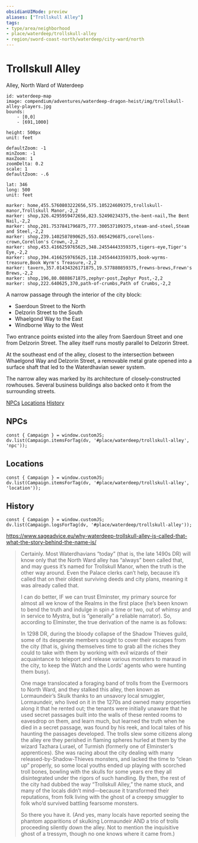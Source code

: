 ```yaml
---
obsidianUIMode: preview
aliases: ["Trollskull Alley"]
tags: 
- type/area/neighborhood
- place/waterdeep/trollskull-alley
- region/sword-coast-north/waterdeep/city-ward/north
---
```

# Trollskull Alley
<span class="subhead">Alley, North Ward of Waterdeep</span>

```leaflet
id: waterdeep-map
image: compendium/adventures/waterdeep-dragon-heist/img/trollskull-alley-players.jpg
bounds:
    - [0,0]
    - [691,1000]

height: 500px
unit: feet

defaultZoom: -1
minZoom: -1
maxZoom: 1
zoomDelta: 0.2
scale: 1
defaultZoom: -.6

lat: 346
long: 500
unit: feet

marker: home,455.5760803222656,575.105224609375,trollskull-manor,Trollskull Manor,-2,2
marker: shop,326.4295959472656,823.52490234375,the-bent-nail,The Bent Nail,-2,2
marker: shop,201.7537841796875,777.300537109375,steam-and-steel,Steam and Steel,-2,2
marker: shop,239.1402587890625,553.0654296875,corellons-crown,Corellon's Crown,-2,2
marker: shop,453.4166259765625,348.24554443359375,tigers-eye,Tiger's Eye,-2,2
marker: shop,394.4166259765625,118.24554443359375,book-wyrms-treasure,Book Wyrm's Treasure,-2,2
marker: tavern,357.01434326171875,19.577880859375,frewns-brews,Frewn's Brews,-2,2
marker: shop,196,80.0888671875,zephyr-post,Zephyr Post,-2,2
marker: shop,222.640625,370,path-of-crumbs,Path of Crumbs,-2,2
```

A narrow passage through the interior of the city block:
- Saerdoun Street to the North
- Delzorin Street to the South
- Whaelgond Way to the East
-  Windborne Way to the West
 
Two entrance points existed into the alley from Saerdoun Street and one from Delzorin Street.
The alley itself runs mostly parallel to Delzorin Street.

At the southeast end of the alley, closest to the intersection between Whaelgond Way and Delzorin Street, a removable metal grate opened into a surface shaft that led to the Waterdhavian sewer system.

The narrow alley was marked by its architecture of closely-constructed rowhouses. Several business buildings also backed onto it from the surrounding streets.

<span class="nav">[NPCs](#NPCs) [Locations](#Locations) [History](#History)</span>

## NPCs

```dataviewjs
const { Campaign } = window.customJS;
dv.list(Campaign.itemsForTag(dv, '#place/waterdeep/trollskull-alley', 'npc'));
```

## Locations

```dataviewjs
const { Campaign } = window.customJS;
dv.list(Campaign.itemsForTag(dv, '#place/waterdeep/trollskull-alley', 'location'));
```

## History
```dataviewjs
const { Campaign } = window.customJS;
dv.list(Campaign.logsForTag(dv, '#place/waterdeep/trollskull-alley'));
```

https://www.sageadvice.eu/why-waterdeep-trollskull-alley-is-called-that-what-the-story-behind-the-name-is/

> Certainly. Most Waterdhavians “today” (that is, the late 1490s DR) will know only that the North Ward alley has “always” been called that, and may guess it’s named for Trollskull Manor, when the truth is the other way around. Even the Palace clerks can’t help, because it’s called that on their oldest surviving deeds and city plans, meaning it was already called that. 
> 
> I can do better, IF we can trust Elminster, my primary source for almost all we know of the Realms in the first place (he’s been known to bend the truth and indulge in spin a time or two, out of whimsy and in service to Mystra, but is “generally” a reliable narrator). So, according to Elminster, the true derivation of the name is as follows: 
> 
> In 1298 DR, during the bloody collapse of the Shadow Thieves guild, some of its desperate members sought to cover their escapes from the city (that is, giving themselves time to grab all the riches they could to take with them by working with evil wizards of their acquaintance to teleport and release various monsters to maraud in the city, to keep the Watch and the Lords’ agents who were hunting them busy). 
> 
> One mage translocated a foraging band of trolls from the Evermoors to North Ward, and they stalked this alley, then known as Lormaundeir’s Skulk thanks to an unsavory local smuggler, Lormaundeir, who lived on it in the 1270s and owned many properties along it that he rented out; the tenants were initially unaware that he used secret passages built into the walls of these rented rooms to eavesdrop on them, and learn much, but learned the truth when he died in a secret passage, was found by his reek, and local tales of his haunting the passages developed. The trolls slew some citizens along the alley ere they perished in flaming spheres hurled at them by the wizard Tazhara Lurael, of Turmish (formerly one of Elminster’s apprentices). She was racing about the city dealing with many released-by-Shadow-Thieves monsters, and lacked the time to “clean up” properly, so some local youths ended up playing with scorched troll bones, bowling with the skulls for some years ere they all disintegrated under the rigors of such handling. By then, the rest of the city had dubbed the way “Trollskull Alley,” the name stuck, and many of the locals didn’t mind—because it transformed their reputations, from folk living with the ghost of a creepy smuggler to folk who’d survived battling fearsome monsters. 
> 
> So there you have it. (And yes, many locals have reported seeing the phantom apparitions of skulking Lormaundeir AND a trio of trolls proceeding silently down the alley. Not to mention the inquisitive ghost of a tressym, though no one knows where it came from.)